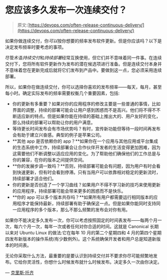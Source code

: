 # 您应该多久发布一次连续交付？

> 原文:[https://devops.com/often-release-continuous-delivery/](https://devops.com/often-release-continuous-delivery/)

如果你做连续交付，你*可以*按你想要的频率发布软件更新。但是你应该吗？以下是决定发布频率时要考虑的事项。

尽管术语*持续交付*和*持续部署*经常互换使用，但它们并不意味着同一件事。在连续交付下，您将所有软件更新作为发布的潜在候选项进行准备。但是连续交付本身并不意味着您在更新完成后就将它们发布到产品中。要做到这一点，您必须采用连续部署。

所以，如果你在做连续交付，你可以选择你喜欢的发布频率——每天，每月，甚至每小时。确定实际发布的频率需要权衡几个重要因素，包括:

*   你的更新有多重要？如果对你的应用程序的修改主要是一些普通的事情，比如界面的调整，持续的部署可能会让用户感到困惑而不是高兴。他们将不得不不断适应新的特点。但是如果你能在持续的基础上推出大的、用户友好的变化，那么持续的部署可以帮助让你的用户满意。
*   等待更长时间发布会有市场优势吗？有时，宣传新功能但等待一段时间再发布会有助于建立兴奋感。典型的例子是苹果公司。
*   **其他 app 是否依赖你的 app？**如果你在一个应用与其他应用或平台集成的生态系统中工作，持续部署会让合作伙伴开发者的生活变得更加困难，因为这需要他们不断调整以适应应用的变化。为了帮助他们确保他们的工作总是与你的兼容，在你的版本之间提供空间。
*   **你的发展步调一致吗？**否则，持续部署可能会有问题，因为用户有时会看到快速更新，但有时会看到停滞。只有当用户可以依靠相对稳定的更新流时，持续部署才适合他们。
*   你的更新是否创造了一个学习曲线？如果用户不得不学习新的技巧来使用更新的应用程序，持续部署可能会带来更多的困惑而不是快乐。
*   **你的 app 可以多个版本共存吗？**如果所有用户都需要运行相同版本的应用程序才能保持最新，持续部署有助于确保这一点。但是如果你能同时支持同一应用程序的多个版本，那么不那么频繁的发布会对你有用。

如果你不能决定多久发布一次，你可以考虑按照固定的时间表发布——每两个月一次，每六个月一次，每年一次或者任何对你合适的时间。这就是 Canonical 长期以来对 Ubuntu Linux 的做法:它在每年 10 月的第二个星期四和 4 月的第四个星期四发布新版本的操作系统(有少数例外)。这个系统确保开发者和用户总是知道新版本的时间表。

无论你采取什么方法，最重要的是要认识到持续交付并不要求你尽可能频繁地发布。它给你灵活性，你想什么时候发布就什么时候发布。决定多久一次由你决定。

— [克里斯·托齐](https://devops.com/author/chris-tozzi/)